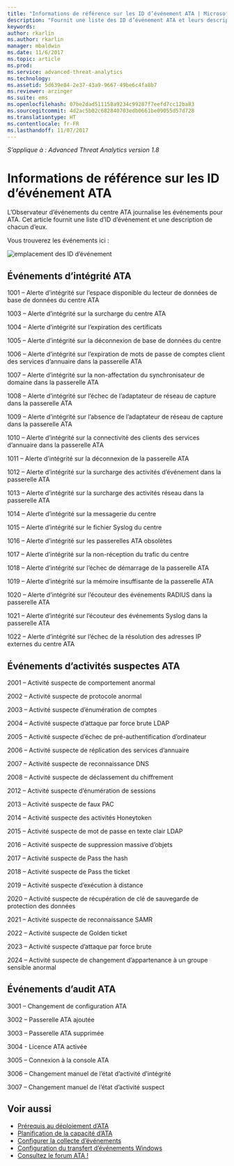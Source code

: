 ```yaml
---
title: "Informations de référence sur les ID d’événement ATA | Microsoft Docs"
description: "Fournit une liste des ID d’événement ATA et leurs descriptions."
keywords: 
author: rkarlin
ms.author: rkarlin
manager: mbaldwin
ms.date: 11/6/2017
ms.topic: article
ms.prod: 
ms.service: advanced-threat-analytics
ms.technology: 
ms.assetid: 5d639e84-2e37-43a9-9667-49be6c4fa8b7
ms.reviewer: arzinger
ms.suite: ems
ms.openlocfilehash: 07be2dad511158a9234c99287f7eefd7cc12ba83
ms.sourcegitcommit: 4d2ac5b02c682840703edb0661be09055d57d728
ms.translationtype: HT
ms.contentlocale: fr-FR
ms.lasthandoff: 11/07/2017
---
```

*S’applique à : Advanced Threat Analytics version 1.8*


# <a name="ata-event-id-reference"></a>Informations de référence sur les ID d’événement ATA

L’Observateur d’événements du centre ATA journalise les événements pour ATA. Cet article fournit une liste d’ID d’événement et une description de chacun d’eux.

Vous trouverez les événements ici :

![emplacement des ID d’événement](./media/event-id-location.png)

## <a name="ata-health-events"></a>Événements d’intégrité ATA

1001 – Alerte d’intégrité sur l’espace disponible du lecteur de données de base de données du centre ATA 

1003 – Alerte d’intégrité sur la surcharge du centre ATA 

1004 – Alerte d’intégrité sur l’expiration des certificats 

1005 – Alerte d’intégrité sur la déconnexion de base de données du centre 

1006 – Alerte d’intégrité sur l’expiration de mots de passe de comptes client des services d’annuaire dans la passerelle ATA 

1007 – Alerte d’intégrité sur la non-affectation du synchronisateur de domaine dans la passerelle ATA 

1008 – Alerte d’intégrité sur l’échec de l’adaptateur de réseau de capture dans la passerelle ATA 

1009 – Alerte d’intégrité sur l’absence de l’adaptateur de réseau de capture dans la passerelle ATA 

1010 – Alerte d’intégrité sur la connectivité des clients des services d’annuaire dans la passerelle ATA 

1011 – Alerte d’intégrité sur la déconnexion de la passerelle ATA 

1012 – Alerte d’intégrité sur la surcharge des activités d’événement dans la passerelle ATA 

1013 – Alerte d’intégrité sur la surcharge des activités réseau dans la passerelle ATA 

1014 – Alerte d’intégrité sur la messagerie du centre 

1015 – Alerte d’intégrité sur le fichier Syslog du centre 

1016 – Alerte d’intégrité sur les passerelles ATA obsolètes 

1017 – Alerte d’intégrité sur la non-réception du trafic du centre 

1018 – Alerte d’intégrité sur l’échec de démarrage de la passerelle ATA 

1019 – Alerte d’intégrité sur la mémoire insuffisante de la passerelle ATA 

1020 – Alerte d’intégrité sur l’écouteur des événements RADIUS dans la passerelle ATA 

1021 – Alerte d’intégrité sur l’écouteur des événements Syslog dans la passerelle ATA 

1022 – Alerte d’intégrité sur l’échec de la résolution des adresses IP externes du centre ATA 
 
## <a name="ata-suspicious-activity-events"></a>Événements d’activités suspectes ATA

2001 – Activité suspecte de comportement anormal 

2002 – Activité suspecte de protocole anormal 

2003 – Activité suspecte d’énumération de comptes 

2004 – Activité suspecte d’attaque par force brute LDAP 

2005 – Activité suspecte d’échec de pré-authentification d’ordinateur 

2006 – Activité suspecte de réplication des services d’annuaire 

2007 – Activité suspecte de reconnaissance DNS 

2008 – Activité suspecte de déclassement du chiffrement 

2012 – Activité suspecte d’énumération de sessions 

2013 – Activité suspecte de faux PAC 

2014 – Activité suspecte des activités Honeytoken 

2015 – Activité suspecte de mot de passe en texte clair LDAP 

2016 – Activité suspecte de suppression massive d’objets 

2017 – Activité suspecte de Pass the hash 

2018 – Activité suspecte de Pass the ticket 

2019 – Activité suspecte d’exécution à distance 

2020 – Activité suspecte de récupération de clé de sauvegarde de protection des données 

2021 – Activité suspecte de reconnaissance SAMR 

2022 – Activité suspecte de Golden ticket 

2023 – Activité suspecte d’attaque par force brute 

2024 – Activité suspecte de changement d’appartenance à un groupe sensible anormal  

## <a name="ata-auditing-events"></a>Événements d’audit ATA

3001 – Changement de configuration ATA 

3002 – Passerelle ATA ajoutée

3003 – Passerelle ATA supprimée

3004 - Licence ATA activée

3005 – Connexion à la console ATA

3006 – Changement manuel de l’état d’activité d’intégrité 

3007 – Changement manuel de l’état d’activité suspect 


## <a name="see-also"></a>Voir aussi
- [Prérequis au déploiement d’ATA](ata-prerequisites.md)
- [Planification de la capacité d’ATA](ata-capacity-planning.md)
- [Configurer la collecte d’événements](configure-event-collection.md)
- [Configuration du transfert d’événements Windows](configure-event-collection.md#configuring-windows-event-forwarding)
- [Consultez le forum ATA !](https://social.technet.microsoft.com/Forums/security/home?forum=mata)
